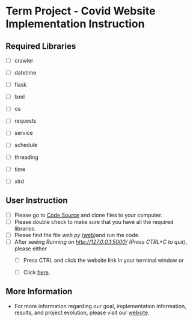 # Term Project - Covid Website Implementation Instruction

## Required Libraries
- [ ] crawler
- [ ] datetime
- [ ] flask
- [ ] lxml
- [ ] os
- [ ] requests
- [ ] service
- [ ] schedule
- [ ] threading
- [ ] time
- [ ] xlrd


## User Instruction

- [ ] Please go to [Code Source](https://github.com/Dianafu428/Term-project.git) and clone files to your computer.
- [ ] Please double check to make sure that you have all the required libraries.
- [ ] Please find the file *web.py* ([web](web.py))and run the code.
- [ ] After seeing *Running on http://127.0.0.1:5000/ (Press CTRL+C to quit)*, please either 
    - [ ] Press CTRL and click the website link in your terminal window or 
    - [ ] Click [here](http://127.0.0.1:5000/).


## More Information
- For more information regarding our goal, implementation information, results, and project evolution, please visit our [website](https://sites.google.com/babson.edu/mis3640project-diana-weijia/home?authuser=0).

